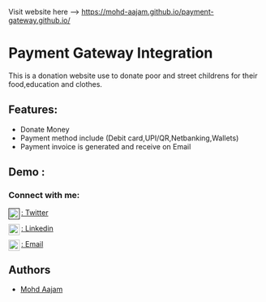 Visit website here --> https://mohd-aajam.github.io/payment-gateway.github.io/

# Payment Gateway Integration

This is a donation website use to donate poor and street childrens for their food,education and clothes.

## Features:
 - Donate Money
  - Payment method include (Debit card,UPI/QR,Netbanking,Wallets)
 - Payment invoice is generated and receive on Email

## Demo :


### Connect with me:

<a href=""><img align="left" alt="Mohd-Aajam | Twitter" width="22px" src="https://cdn.jsdelivr.net/npm/simple-icons@v3/icons/twitter.svg" />: Twitter </a> <br>

<a href="https://www.linkedin.com/in/mohd-aajam-546a29207/"><img align="left" alt="Mohd-Aajam | LinkedIn" width="22px" src="https://cdn.jsdelivr.net/npm/simple-icons@v3/icons/linkedin.svg" />: Linkedin</a>

<a href="mailto: aazamtagala@gmail.com"><img align="left" alt="Mohd-Aajam | Email" width="22px" src="https://cdn.jsdelivr.net/npm/simple-icons@3.13.0/icons/gmail.svg" />: Email</a>
## Authors

- [Mohd Aajam](https://www.github.com/Mohd-Aajam)

